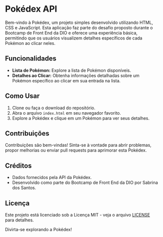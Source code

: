 # Pokédex API

Bem-vindo à Pokédex, um projeto simples desenvolvido utilizando HTML, CSS e JavaScript. Esta aplicação faz parte do desafio proposto durante o Bootcamp de Front End da DIO e oferece uma experiência básica, permitindo que os usuários visualizem detalhes específicos de cada Pokémon ao clicar neles.

## Funcionalidades

- **Lista de Pokémon:** Explore a lista de Pokémon disponíveis.
- **Detalhes ao Clicar:** Obtenha informações detalhadas sobre um Pokémon específico ao clicar em sua entrada na lista.

## Como Usar

1. Clone ou faça o download do repositório.
2. Abra o arquivo `index.html` em seu navegador favorito.
3. Explore a Pokédex e clique em um Pokémon para ver seus detalhes.

## Contribuições

Contribuições são bem-vindas! Sinta-se à vontade para abrir problemas, propor melhorias ou enviar pull requests para aprimorar esta Pokédex.

## Créditos

- Dados fornecidos pela API da Pokédex.
- Desenvolvido como parte do Bootcamp de Front End da DIO por Sabrina dos Santos.

## Licença

Este projeto está licenciado sob a Licença MIT - veja o arquivo [LICENSE](LICENSE) para detalhes.

Divirta-se explorando a Pokédex!
